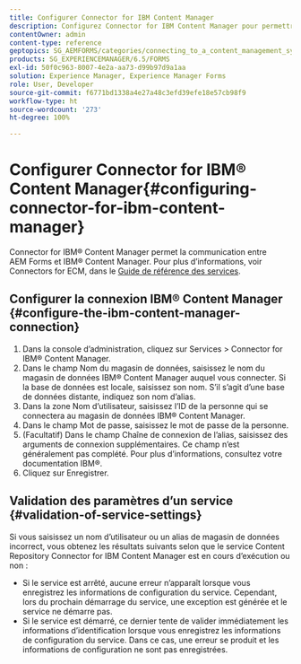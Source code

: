 ```yaml
---
title: Configurer Connector for IBM Content Manager
description: Configurez Connector for IBM Content Manager pour permettre la communication entre AEM Forms et IBM Content Manager.
contentOwner: admin
content-type: reference
geptopics: SG_AEMFORMS/categories/connecting_to_a_content_management_system
products: SG_EXPERIENCEMANAGER/6.5/FORMS
exl-id: 50f0c963-8007-4e2a-aa73-d99b97d9a1aa
solution: Experience Manager, Experience Manager Forms
role: User, Developer
source-git-commit: f6771bd1338a4e27a48c3efd39efe18e57cb98f9
workflow-type: ht
source-wordcount: '273'
ht-degree: 100%

---
```


# Configurer Connector for IBM® Content Manager{#configuring-connector-for-ibm-content-manager}

Connector for IBM® Content Manager permet la communication entre AEM Forms et IBM® Content Manager. Pour plus d’informations, voir Connectors for ECM, dans le [Guide de référence des services](https://help.adobe.com/fr_FR/livecycle/11.0/Services/index.html).

## Configurer la connexion IBM® Content Manager {#configure-the-ibm-content-manager-connection}

1. Dans la console d’administration, cliquez sur Services > Connector for IBM® Content Manager.
1. Dans le champ Nom du magasin de données, saisissez le nom du magasin de données IBM® Content Manager auquel vous connecter. Si la base de données est locale, saisissez son nom. S’il s’agit d’une base de données distante, indiquez son nom d’alias.
1. Dans la zone Nom d’utilisateur, saisissez l’ID de la personne qui se connectera au magasin de données IBM® Content Manager.
1. Dans le champ Mot de passe, saisissez le mot de passe de la personne.
1. (Facultatif) Dans le champ Chaîne de connexion de l’alias, saisissez des arguments de connexion supplémentaires. Ce champ n’est généralement pas complété. Pour plus d’informations, consultez votre documentation IBM®.
1. Cliquez sur Enregistrer.

## Validation des paramètres d’un service {#validation-of-service-settings}

Si vous saisissez un nom d’utilisateur ou un alias de magasin de données incorrect, vous obtenez les résultats suivants selon que le service Content Repository Connector for IBM Content Manager est en cours d’exécution ou non :

* Si le service est arrêté, aucune erreur n’apparaît lorsque vous enregistrez les informations de configuration du service. Cependant, lors du prochain démarrage du service, une exception est générée et le service ne démarre pas.
* Si le service est démarré, ce dernier tente de valider immédiatement les informations d’identification lorsque vous enregistrez les informations de configuration du service. Dans ce cas, une erreur se produit et les informations de configuration ne sont pas enregistrées.
